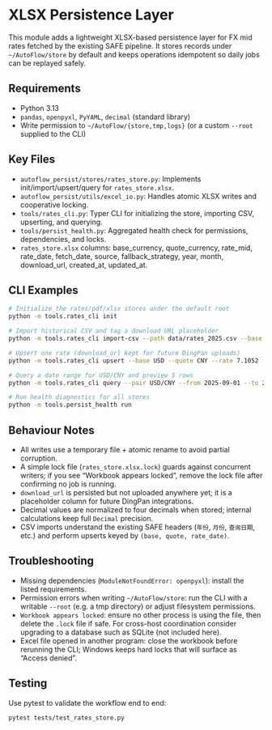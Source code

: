 # XLSX Persistence Layer

This module adds a lightweight XLSX-based persistence layer for FX mid rates fetched by the existing SAFE pipeline. It stores records under `~/AutoFlow/store` by default and keeps operations idempotent so daily jobs can be replayed safely.

## Requirements
- Python 3.13
- `pandas`, `openpyxl`, `PyYAML`, `decimal` (standard library)
- Write permission to `~/AutoFlow/{store,tmp,logs}` (or a custom `--root` supplied to the CLI)

## Key Files
- `autoflow_persist/stores/rates_store.py`: Implements init/import/upsert/query for `rates_store.xlsx`.
- `autoflow_persist/utils/excel_io.py`: Handles atomic XLSX writes and cooperative locking.
- `tools/rates_cli.py`: Typer CLI for initializing the store, importing CSV, upserting, and querying.
- `tools/persist_health.py`: Aggregated health check for permissions, dependencies, and locks.
- `rates_store.xlsx` columns: base_currency, quote_currency, rate_mid, rate_date, fetch_date, source, fallback_strategy, year, month, download_url, created_at, updated_at.

## CLI Examples
```bash
# Initialize the rates/pdf/xlsx stores under the default root
python -m tools.rates_cli init

# Import historical CSV and tag a download URL placeholder
python -m tools.rates_cli import-csv --path data/rates_2025.csv --base USD --quote CNY --source safe_portal --fallback forward --download-url ""

# Upsert one rate (download_url kept for future DingPan uploads)
python -m tools.rates_cli upsert --base USD --quote CNY --rate 7.1052 --rate-date 2025-09-04 --fetch-date 2025-09-01 --source safe_portal --fallback forward --download-url ""

# Query a date range for USD/CNY and preview 5 rows
python -m tools.rates_cli query --pair USD/CNY --from 2025-09-01 --to 2025-09-30

# Run health diagnostics for all stores
python -m tools.persist_health run
```

## Behaviour Notes
- All writes use a temporary file + atomic rename to avoid partial corruption.
- A simple lock file (`rates_store.xlsx.lock`) guards against concurrent writers; if you see “Workbook appears locked”, remove the lock file after confirming no job is running.
- `download_url` is persisted but not uploaded anywhere yet; it is a placeholder column for future DingPan integrations.
- Decimal values are normalized to four decimals when stored; internal calculations keep full `Decimal` precision.
- CSV imports understand the existing SAFE headers (`年份`, `月份`, `查询日期`, etc.) and perform upserts keyed by `(base, quote, rate_date)`.

## Troubleshooting
- Missing dependencies (`ModuleNotFoundError: openpyxl`): install the listed requirements.
- Permission errors when writing `~/AutoFlow/store`: run the CLI with a writable `--root` (e.g. a tmp directory) or adjust filesystem permissions.
- `Workbook appears locked`: ensure no other process is using the file, then delete the `.lock` file if safe. For cross-host coordination consider upgrading to a database such as SQLite (not included here).
- Excel file opened in another program: close the workbook before rerunning the CLI; Windows keeps hard locks that will surface as “Access denied”.

## Testing
Use pytest to validate the workflow end to end:
```bash
pytest tests/test_rates_store.py
```
